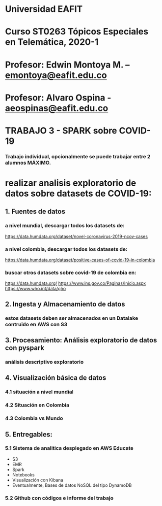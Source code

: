 # Universidad EAFIT
# Curso ST0263 Tópicos Especiales en Telemática, 2020-1
# Profesor: Edwin Montoya M. – emontoya@eafit.edu.co
# Profesor: Alvaro Ospina - aeospinas@eafit.edu.co

# TRABAJO 3 - SPARK sobre COVID-19

### Trabajo individual, opcionalmente se puede trabajar entre 2 alumnos MÁXIMO.

# realizar analisis exploratorio de datos sobre datasets de COVID-19:

## 1. Fuentes de datos

### a nivel mundial, descargar todos los datasets de:

https://data.humdata.org/dataset/novel-coronavirus-2019-ncov-cases

### a nivel colombia, descargar todos los datasets de:

https://data.humdata.org/dataset/positive-cases-of-covid-19-in-colombia

### buscar otros datasets sobre covid-19 de colombia en:

https://data.humdata.org/
https://www.ins.gov.co/Paginas/Inicio.aspx
https://www.who.int/data/gho

## 2. Ingesta y Almacenamiento de datos

### estos datasets deben ser almacenados en un Datalake contruido en AWS con S3

## 3. Procesamiento: Análisis exploratorio de datos con pyspark

### análisis descriptivo exploratorio

## 4. Visualización básica de datos

### 4.1 situación a nivel mundial

### 4.2 Situación en Colombia

### 4.3 Colombia vs Mundo

## 5. Entregables:

### 5.1 Sistema de analitica desplegado en AWS Educate 

* S3
* EMR
* Spark
* Notebooks
* Visualización con Kibana
* Eventualmente, Bases de datos NoSQL del tipo DynamoDB

### 5.2 Github con códigos e informe del trabajo

